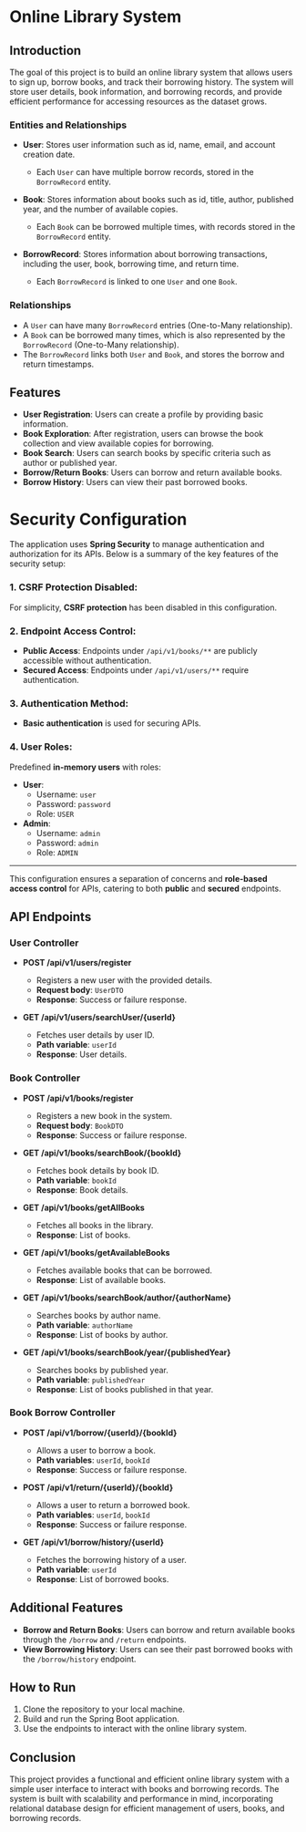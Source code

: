 # Online Library System

## Introduction

The goal of this project is to build an online library system that allows users to sign up, borrow books, and track their borrowing history. The system will store user details, book information, and borrowing records, and provide efficient performance for accessing resources as the dataset grows.

### Entities and Relationships

- **User**: Stores user information such as id, name, email, and account creation date.
  - Each `User` can have multiple borrow records, stored in the `BorrowRecord` entity.
  
- **Book**: Stores information about books such as id, title, author, published year, and the number of available copies.
  - Each `Book` can be borrowed multiple times, with records stored in the `BorrowRecord` entity.

- **BorrowRecord**: Stores information about borrowing transactions, including the user, book, borrowing time, and return time.
  - Each `BorrowRecord` is linked to one `User` and one `Book`.

### Relationships
- A `User` can have many `BorrowRecord` entries (One-to-Many relationship).
- A `Book` can be borrowed many times, which is also represented by the `BorrowRecord` (One-to-Many relationship).
- The `BorrowRecord` links both `User` and `Book`, and stores the borrow and return timestamps.

## Features

- **User Registration**: Users can create a profile by providing basic information.
- **Book Exploration**: After registration, users can browse the book collection and view available copies for borrowing.
- **Book Search**: Users can search books by specific criteria such as author or published year.
- **Borrow/Return Books**: Users can borrow and return available books.
- **Borrow History**: Users can view their past borrowed books.

# Security Configuration

The application uses **Spring Security** to manage authentication and authorization for its APIs. Below is a summary of the key features of the security setup:

### 1. CSRF Protection Disabled:
For simplicity, **CSRF protection** has been disabled in this configuration.

### 2. Endpoint Access Control:
- **Public Access**: Endpoints under `/api/v1/books/**` are publicly accessible without authentication.
- **Secured Access**: Endpoints under `/api/v1/users/**` require authentication.

### 3. Authentication Method:
- **Basic authentication** is used for securing APIs.

### 4. User Roles:
Predefined **in-memory users** with roles:
- **User**: 
  - Username: `user`
  - Password: `password`
  - Role: `USER`
- **Admin**: 
  - Username: `admin`
  - Password: `admin`
  - Role: `ADMIN`

---

This configuration ensures a separation of concerns and **role-based access control** for APIs, catering to both **public** and **secured** endpoints.


## API Endpoints

### User Controller

- **POST /api/v1/users/register**
  - Registers a new user with the provided details.
  - **Request body**: `UserDTO`
  - **Response**: Success or failure response.

- **GET /api/v1/users/searchUser/{userId}**
  - Fetches user details by user ID.
  - **Path variable**: `userId`
  - **Response**: User details.

### Book Controller

- **POST /api/v1/books/register**
  - Registers a new book in the system.
  - **Request body**: `BookDTO`
  - **Response**: Success or failure response.

- **GET /api/v1/books/searchBook/{bookId}**
  - Fetches book details by book ID.
  - **Path variable**: `bookId`
  - **Response**: Book details.

- **GET /api/v1/books/getAllBooks**
  - Fetches all books in the library.
  - **Response**: List of books.

- **GET /api/v1/books/getAvailableBooks**
  - Fetches available books that can be borrowed.
  - **Response**: List of available books.

- **GET /api/v1/books/searchBook/author/{authorName}**
  - Searches books by author name.
  - **Path variable**: `authorName`
  - **Response**: List of books by author.

- **GET /api/v1/books/searchBook/year/{publishedYear}**
  - Searches books by published year.
  - **Path variable**: `publishedYear`
  - **Response**: List of books published in that year.

### Book Borrow Controller

- **POST /api/v1/borrow/{userId}/{bookId}**
  - Allows a user to borrow a book.
  - **Path variables**: `userId`, `bookId`
  - **Response**: Success or failure response.

- **POST /api/v1/return/{userId}/{bookId}**
  - Allows a user to return a borrowed book.
  - **Path variables**: `userId`, `bookId`
  - **Response**: Success or failure response.

- **GET /api/v1/borrow/history/{userId}**
  - Fetches the borrowing history of a user.
  - **Path variable**: `userId`
  - **Response**: List of borrowed books.

## Additional Features

- **Borrow and Return Books**: Users can borrow and return available books through the `/borrow` and `/return` endpoints.
- **View Borrowing History**: Users can see their past borrowed books with the `/borrow/history` endpoint.

## How to Run

1. Clone the repository to your local machine.
2. Build and run the Spring Boot application.
3. Use the endpoints to interact with the online library system.

## Conclusion

This project provides a functional and efficient online library system with a simple user interface to interact with books and borrowing records. The system is built with scalability and performance in mind, incorporating relational database design for efficient management of users, books, and borrowing records.
